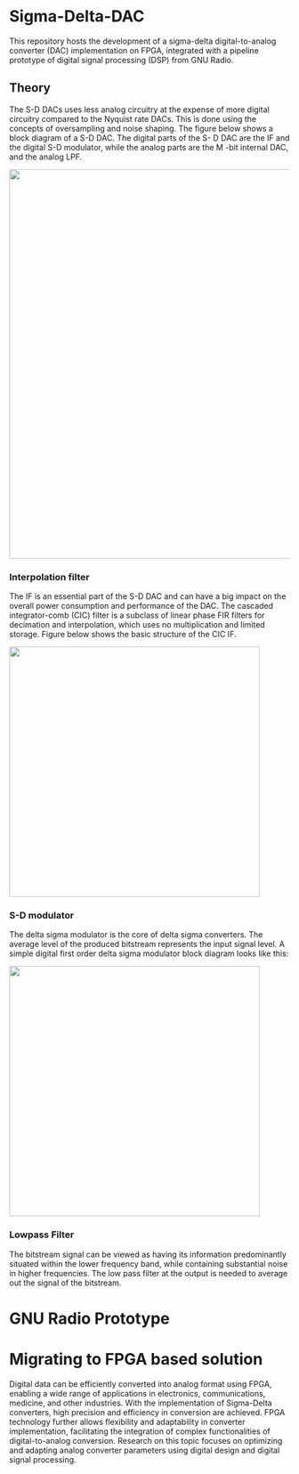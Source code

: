 # Sigma-Delta-DAC
This repository hosts the development of a sigma-delta digital-to-analog converter (DAC) implementation on FPGA, integrated with a 
pipeline prototype of digital signal processing (DSP) from GNU Radio. 

## Theory

The S-D DACs uses less analog circuitry at the expense of more digital circuitry compared to the Nyquist rate DACs. This is done 
using the concepts of oversampling and noise shaping. The figure below shows a block diagram of a S-D DAC.
The digital parts of the S- D DAC are the IF and the digital S-D modulator, while the analog parts are the M -bit
internal DAC, and the analog LPF.

 <img src="https://github.com/aimamovic6/Sigma-Delta-DAC-/assets/109389744/ea2aa415-4dee-48ee-8f36-0e2d75c55b67" width="700">

### Interpolation filter
The IF is an essential part of the S-D DAC and can have a big impact on the overall power
consumption and performance of the DAC. The cascaded integrator-comb (CIC) filter is a subclass of
linear phase FIR filters for decimation and interpolation, which uses no multiplication and
limited storage. Figure below shows the basic structure of the CIC IF.

 <img src="https://github.com/aimamovic6/Sigma-Delta-DAC-/assets/109389744/04943f96-6a15-42f2-ad37-6d8d1da6ca7e" width="450">

### S-D modulator
The delta sigma modulator is the core of delta sigma converters. The average level of the produced bitstream represents the input signal level. 
A simple digital first order delta sigma modulator block diagram looks like this:

 <img src="https://github.com/aimamovic6/Sigma-Delta-DAC-/assets/109389744/d285277f-2699-48ee-9136-eaf40f3b27d0" width="450">

### Lowpass Filter
The bitstream signal can be viewed as having its information predominantly situated within the lower frequency band, while containing substantial noise in higher frequencies.
The low pass filter at the output is needed to average out the signal of the bitstream. 

# GNU Radio Prototype

# Migrating to FPGA based solution
Digital data can be efficiently converted into analog format using FPGA, enabling a wide range of applications in electronics, communications, medicine, and other industries. With the implementation of Sigma-Delta converters, high precision and efficiency in conversion are achieved. FPGA technology further allows flexibility and adaptability in converter implementation, facilitating the integration of complex functionalities of digital-to-analog conversion. Research on this topic focuses on optimizing and adapting analog converter parameters using digital design and digital signal processing.
